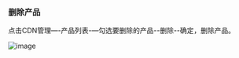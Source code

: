 ### 删除产品

点击CDN管理—-产品列表-—勾选要删除的产品--删除--确定，删除产品。

![image](https://user-images.githubusercontent.com/90588289/135233975-863e5d9a-c505-430b-9b2a-fa9cd725f118.png)
